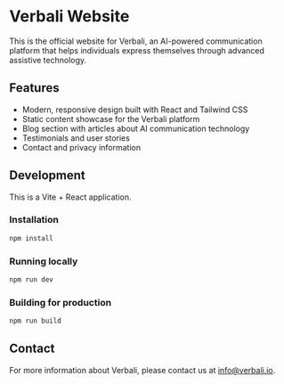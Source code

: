 # Verbali Website

This is the official website for Verbali, an AI-powered communication platform that helps individuals express themselves through advanced assistive technology.

## Features

- Modern, responsive design built with React and Tailwind CSS
- Static content showcase for the Verbali platform
- Blog section with articles about AI communication technology
- Testimonials and user stories
- Contact and privacy information

## Development

This is a Vite + React application.

### Installation

```bash
npm install
```

### Running locally

```bash
npm run dev
```

### Building for production

```bash
npm run build
```

## Contact

For more information about Verbali, please contact us at info@verbali.io.

